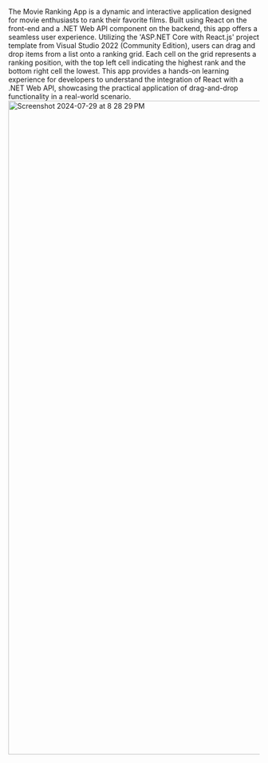 The Movie Ranking App is a dynamic and interactive application designed for movie enthusiasts to rank their favorite films. Built using React on the front-end and a .NET Web API component on the backend, this app offers a seamless user experience. Utilizing the 'ASP.NET Core with React.js' project template from Visual Studio 2022 (Community Edition), users can drag and drop items from a list onto a ranking grid. Each cell on the grid represents a ranking position, with the top left cell indicating the highest rank and the bottom right cell the lowest. This app provides a hands-on learning experience for developers to understand the integration of React with a .NET Web API, showcasing the practical application of drag-and-drop functionality in a real-world scenario.
<img width="1308" alt="Screenshot 2024-07-29 at 8 28 29 PM" src="https://github.com/user-attachments/assets/398f223e-6df8-4eaf-a44e-5aec034741e5">
